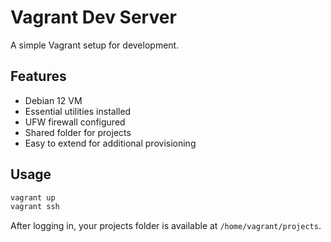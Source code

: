 # Vagrant Dev Server

A simple Vagrant setup for development.

## Features

- Debian 12 VM
- Essential utilities installed
- UFW firewall configured
- Shared folder for projects
- Easy to extend for additional provisioning

## Usage

```bash
vagrant up
vagrant ssh
```

After logging in, your projects folder is available at `/home/vagrant/projects`.

